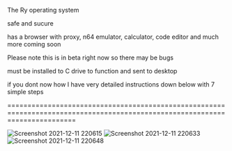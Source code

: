The Ry operating system

safe and sucure

has a browser with proxy, n64 emulator, calculator, code editor and much more coming soon

Please note this is in beta right now so there may be bugs

must be installed to C drive to function and sent to desktop

if you dont now how I have very detailed instructions down below with 7 simple steps

=============================================================================================================================



![Screenshot 2021-12-11 220615](https://user-images.githubusercontent.com/91672714/145702306-1bf19d09-3978-4fe7-8a76-c8fdcaef9e0d.png)
![Screenshot 2021-12-11 220633](https://user-images.githubusercontent.com/91672714/145702315-2f977299-d06a-44d9-88b4-c836f01ed95e.png)
![Screenshot 2021-12-11 220648](https://user-images.githubusercontent.com/91672714/145702317-ff7f009d-3f16-41c4-a56e-9a8433c84c69.png)
